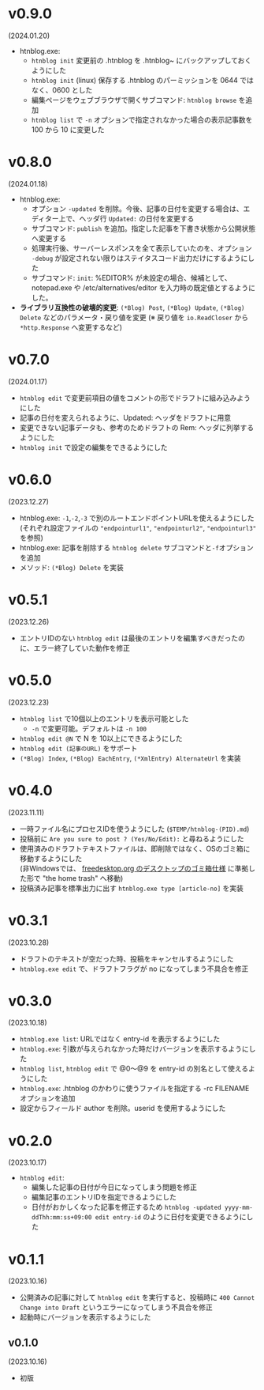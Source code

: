 v0.9.0
======
(2024.01.20)

- htnblog.exe:
    - `htnblog init` 変更前の .htnblog を .htnblog~ にバックアップしておくようにした
    - `htnblog init` (linux) 保存する .htnblog のパーミッションを 0644 ではなく、0600 とした
    - 編集ページをウェブブラウザで開くサブコマンド: `htnblog browse` を追加
    - `htnblog list` で `-n` オプションで指定されなかった場合の表示記事数を 100 から 10 に変更した

v0.8.0
======
(2024.01.18)

- htnblog.exe:
    - オプション `-updated` を削除。今後、記事の日付を変更する場合は、エディター上で、ヘッダ行 `Updated:` の日付を変更する
    - サブコマンド: `publish` を追加。指定した記事を下書き状態から公開状態へ変更する
    - 処理実行後、サーバーレスポンスを全て表示していたのを、オプション `-debug` が設定されない限りはステイタスコード出力だけにするようにした
    - サブコマンド: `init`: %EDITOR% が未設定の場合、候補として、notepad.exe や /etc/alternatives/editor を入力時の既定値とするようにした。
- **ライブラリ互換性の破壊的変更**: `(*Blog) Post`, `(*Blog) Update`, `(*Blog) Delete` などのパラメータ・戻り値を変更 (※ 戻り値を `io.ReadCloser` から `*http.Response` へ変更するなど)

v0.7.0
======
(2024.01.17)

- `htnblog edit` で変更前項目の値をコメントの形でドラフトに組み込みようにした
- 記事の日付を変えられるように、Updated: ヘッダをドラフトに用意
- 変更できない記事データも、参考のためドラフトの Rem: ヘッダに列挙するようにした
- `htnblog init` で設定の編集をできるようにした

v0.6.0
======
(2023.12.27)

- htnblog.exe: `-1`,`-2`,`-3` で別のルートエンドポイントURLを使えるようにした
  (それぞれ設定ファイルの `"endpointurl1"`, `"endpointurl2"`, `"endpointurl3"` を参照)
- htnblog.exe: 記事を削除する `htnblog delete` サブコマンドと`-f`オプションを追加
- メソッド: `(*Blog) Delete` を実装

v0.5.1
======
(2023.12.26)

- エントリIDのない `htnblog edit` は最後のエントリを編集すべきだったのに、エラー終了していた動作を修正

v0.5.0
======
(2023.12.23)

- `htnblog list` で10個以上のエントリを表示可能とした
    - `-n` で変更可能。デフォルトは `-n 100`
- `htnblog edit @N` で N を 10以上にできるようにした
- `htnblog edit (記事のURL)` をサポート
- `(*Blog) Index`, `(*Blog) EachEntry`, `(*XmlEntry) AlternateUrl` を実装

v0.4.0
======
(2023.11.11)

- 一時ファイル名にプロセスIDを使うようにした (`$TEMP/htnblog-(PID).md`)
- 投稿前に `Are you sure to post ? (Yes/No/Edit):` と尋ねるようにした
- 使用済みのドラフトテキストファイルは、即削除ではなく、OSのゴミ箱に移動するようにした  
  (非Windowsでは、 [freedesktop.org のデスクトップのゴミ箱仕様](https://www.freedesktop.org/wiki/Specifications/trash-spec/) に準拠した形で "the home trash" へ移動)
- 投稿済み記事を標準出力に出す `htnblog.exe type [article-no]` を実装

v0.3.1
======
(2023.10.28)

- ドラフトのテキストが空だった時、投稿をキャンセルするようにした
- `htnblog.exe edit` で、ドラフトフラグが no になってしまう不具合を修正

v0.3.0
======
(2023.10.18)

- `htnblog.exe list`: URLではなく entry-id を表示するようにした
- `htnblog.exe`: 引数が与えられなかった時だけバージョンを表示するようにした
- `htnblog list`, `htnblog edit` で @0～@9 を entry-id の別名として使えるようにした
- `htnblog.exe`: .htnblog のかわりに使うファイルを指定する -rc FILENAME オプションを追加
- 設定からフィールド author を削除。userid を使用するようにした

v0.2.0
======
(2023.10.17)

- `htnblog edit`:
    - 編集した記事の日付が今日になってしまう問題を修正
    - 編集記事のエントリIDを指定できるようにした
    - 日付がおかしくなった記事を修正するため `htnblog -updated yyyy-mm-ddThh:mm:ss+09:00 edit entry-id` のように日付を変更できるようにした

v0.1.1
======
(2023.10.16)

- 公開済みの記事に対して `htnblog edit` を実行すると、投稿時に
  `400 Cannot Change into Draft` というエラーになってしまう不具合を修正
- 起動時にバージョンを表示するようにした

v0.1.0
------
(2023.10.16)

- 初版
